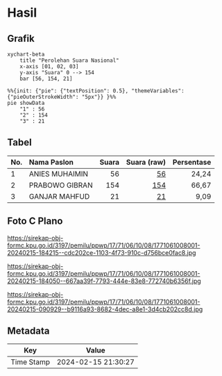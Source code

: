 # Hasil

## Grafik

```mermaid
xychart-beta
    title "Perolehan Suara Nasional"
    x-axis [01, 02, 03]
    y-axis "Suara" 0 --> 154
    bar [56, 154, 21]
```

```mermaid
%%{init: {"pie": {"textPosition": 0.5}, "themeVariables": {"pieOuterStrokeWidth": "5px"}} }%%
pie showData
    "1" : 56
    "2" : 154
    "3" : 21
```

## Tabel

| No. | Nama Paslon    | Suara | Suara (raw) | Persentase |
|:--- |:-------------- | -----:| -----------:| ----------:|
| 1   | ANIES MUHAIMIN | 56    | [56][p-1]   | 24,24      |
| 2   | PRABOWO GIBRAN | 154   | [154][p-2]  | 66,67      |
| 3   | GANJAR MAHFUD  | 21    | [21][p-3]   | 9,09       |


[p-1]: https://github.com/gigit-pemilu/pemilu-2024/blob/main/pilpres/hitung-suara/sub/17-bengkulu/sub/71-kota-bengkulu/sub/06-ratu-agung/sub/1008-lempuing/sub/001-tps/sub/paslon-1.txt
[p-2]: https://github.com/gigit-pemilu/pemilu-2024/blob/main/pilpres/hitung-suara/sub/17-bengkulu/sub/71-kota-bengkulu/sub/06-ratu-agung/sub/1008-lempuing/sub/001-tps/sub/paslon-2.txt
[p-3]: https://github.com/gigit-pemilu/pemilu-2024/blob/main/pilpres/hitung-suara/sub/17-bengkulu/sub/71-kota-bengkulu/sub/06-ratu-agung/sub/1008-lempuing/sub/001-tps/sub/paslon-3.txt

## Foto C Plano

https://sirekap-obj-formc.kpu.go.id/3197/pemilu/ppwp/17/71/06/10/08/1771061008001-20240215-184215--cdc202ce-1103-4f73-910c-d756bce0fac8.jpg

https://sirekap-obj-formc.kpu.go.id/3197/pemilu/ppwp/17/71/06/10/08/1771061008001-20240215-184050--667aa39f-7793-444e-83e8-772740b6356f.jpg

https://sirekap-obj-formc.kpu.go.id/3197/pemilu/ppwp/17/71/06/10/08/1771061008001-20240215-090929--b9116a93-8682-4dec-a8e1-3d4cb202cc8d.jpg


## Metadata

| Key        | Value               |
| ---------- | ------------------- |
| Time Stamp | 2024-02-15 21:30:27 |



